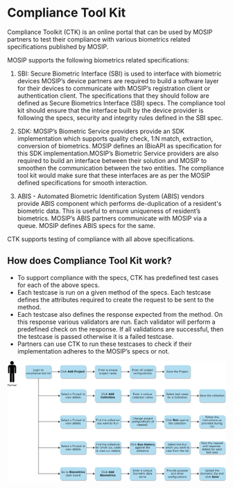 # Compliance Tool Kit

Compliance Toolkit (CTK) is an online portal that can be used by MOSIP partners to test their compliance with various biometrics related specifications published by MOSIP. 

MOSIP supports the following biometrics related specifications:

1. SBI: Secure Biometric Interface (SBI) is used to interface with biometric devices
MOSIP’s device partners are required to build a software layer for their devices to communicate with MOSIP’s registration client or authentication client. The specifications that they should follow are defined as Secure Biometrics Interface (SBI) specs. The compliance tool kit should ensure that the interface built by the device provider is following the specs, security and integrity rules defined in the SBI spec.

2. SDK: MOSIP’s Biometric Service providers provide an SDK implementation which supports quality check, 1:N match, extraction, conversion of biometrics. MOSIP defines an IBioAPI as specification for this SDK implementation.MOSIP’s Biometric Service providers are also required to build an interface between their solution and MOSIP to smoothen the communication between the two entities. The compliance tool kit would make sure that these interfaces are as per the MOSIP defined specifications for smooth interaction.

3.	ABIS - Automated Biometric Identification System (ABIS) vendors provide ABIS component which performs de-duplication of a resident's biometric data. This is useful to ensure uniqueness of resident’s biometrics. MOSIP’s ABIS partners communicate with MOSIP via a queue. MOSIP defines ABIS specs for the same. 

CTK supports testing of compliance with all above specifications. 

## How does Compliance Tool Kit work?

* To support compliance with the specs, CTK has predefined test cases for each of the above specs. 
* Each testcase is run on a given method of the specs. Each testcase defines the attributes required to create the request to be sent to the method.
* Each testcase also defines the response expected from the method. On this response various validators are run. Each validator will perform a predefined check on the response. If all validations are successful, then the testcase is passed otherwise it is a failed testcase. 
* Partners can use CTK to run these testcases to check if their implementation adheres to the MOSIP’s specs or not. 

![Compliance Tool Kit process flow diagram](_images/compliance-toolkit-flow-diagram.png)
